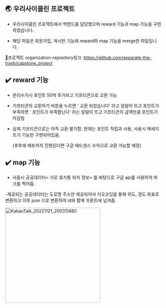 ## :earth_asia: 우리사이클린 프로젝트

-  우리사이클린 프로젝트에서 백앤드를 담당했으며 reward 기능과 map 기능을 구현하였습니다.

-  해당 파일은 회원가입, 게시판 기능에 reward와 map 기능을 merge한 파일입니다.

:link:프로젝트 organization-repository링크 
:https://github.com/separate-the-trash/capstone_project

## :heavy_check_mark: reward 기능 
-  분리수거시 포인트 50씩 추가되고 기프티콘으로 교환 가능 

-  기프티콘의 교환하기 버튼을 누르면  ' 교환 되었습니다' 라고 알람이 뜨고 포인트가 부족하면 ' 포인트가 부족합닌다' 라는 알람이 뜨고 기프티콘의 금액만큼 포인트가 차감됨

-  실제 기프티콘으로는 아직 교환 불가함. 현재는 포인트 적립과 사용, 사용시 메세지 뜨기 기능만 구현되어있음.

   (추후에 배포까지 진행된다면 구글 애드샌스 수익으로 교환 가능할 예정)
              
## :heavy_check_mark: map 기능

- 서울시 공공데이터< 가로 휴지통 위치 정보> 를 바탕으로 구글 api를 사용하여 마크를 찍어줌.

-제공되는 공공데이터는 도로명 주소만 제공되어서 지오코딩을 통해 위도, 경도 좌표로 변환하고 이후 json 으로 변환하여 id와 함께 프론트에 넘겨줌.
             
          
<img width="306" alt="KakaoTalk_20221121_200311480" src="https://user-images.githubusercontent.com/74054487/206088680-f40b5218-d6c6-4de7-8ecd-9528fe15c038.png">

